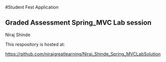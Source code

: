 #Student Fest Application

## Graded Assessment Spring_MVC Lab session

Niraj Shinde

This respository is hosted at:

https://github.com/nirajgreatlearning/Niraj_Shinde_Spring_MVCLabSolution